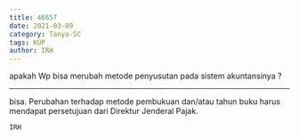 ```yaml
---
title: 46657
date: 2021-03-09
category: Tanya-SC
tags: KUP
author: IRH
---
```


apakah Wp bisa merubah metode penyusutan pada sistem akuntansinya ?

---

bisa. Perubahan terhadap metode pembukuan dan/atau tahun buku harus mendapat persetujuan dari Direktur Jenderal Pajak.

`IRH`
